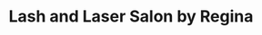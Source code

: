 ---
title: "Lash and Laser Salon by Regina"
url: /mississauga/lash-and-laser-salon-by-regina/
shop: beauty
---